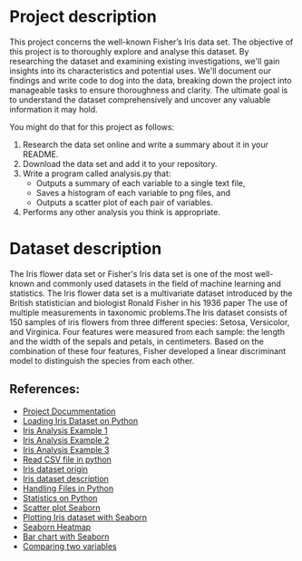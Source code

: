# Project description
This project concerns the well-known Fisher’s Iris data set. The objective of this project is to thoroughly explore and analyse this dataset. 
By researching the dataset and examining existing investigations, we'll gain insights into its characteristics and potential uses. We'll document our findings and write code to dog into the data, breaking down the project into manageable tasks to ensure thoroughness and clarity. The ultimate goal is to understand the dataset comprehensively and uncover any valuable information it may hold.

You might do that for this project as follows:
1. Research the data set online and write a summary about it in your README.
2. Download the data set and add it to your repository.
3. Write a program called analysis.py that:
    - Outputs a summary of each variable to a single text file,
    - Saves a histogram of each variable to png files, and
    - Outputs a scatter plot of each pair of variables.
4. Performs any other analysis you think is appropriate.

# Dataset description
The Iris flower data set or Fisher's Iris data set is one of the most well-known and commonly used datasets in the field of machine learning and statistics.
The Iris flower data set is a multivariate dataset introduced by the British statistician and biologist Ronald Fisher in his 1936 paper The use of multiple measurements in taxonomic problems.The Iris dataset consists of 150 samples of iris flowers from three different species: Setosa, Versicolor, and Virginica.  Four features were measured from each sample: the length and the width of the sepals and petals, in centimeters. Based on the combination of these four features, Fisher developed a linear discriminant model to distinguish the species from each other.

## References:
- [Project Docummentation](https://atu-main-mdl-euwest1.s3.eu-west-1.amazonaws.com/66/82/6682ae48f67ebab9c769ddae345221f3d6405bfe?response-content-disposition=inline%3B%20filename%3D%22Project%202024.pdf%22&response-content-type=application%2Fpdf&X-Amz-Content-Sha256=UNSIGNED-PAYLOAD&X-Amz-Algorithm=AWS4-HMAC-SHA256&X-Amz-Credential=AKIAWRN6GJFLWCMOG6H7%2F20240505%2Feu-west-1%2Fs3%2Faws4_request&X-Amz-Date=20240505T140226Z&X-Amz-SignedHeaders=host&X-Amz-Expires=21574&X-Amz-Signature=5e168ee79b6edbda08e4bf5489f6e3b4ae4803d0a25cd890a5b2f597db45c419)
- [Loading Iris Dataset on Python](https://www.angela1c.com/projects/iris_project/downloading-iris/)
- [Iris Analysis Example 1](https://github.com/abhikumar22/Exploratory-Data-Analysis-on-IRIS-Dataset/blob/master/EDA_Flower.ipynb)
- [Iris Analysis Example 2](https://medium.com/analytics-vidhya/exploratory-data-analysis-iris-dataset-4df6f045cda)
- [Iris Analysis Example 3](https://www.hackersrealm.net/post/iris-dataset-analysis-using-python)
- [Read CSV file in python](https://www.analyticsvidhya.com/blog/2021/08/python-tutorial-working-with-csv-file-for-data-science/)
- [Iris dataset origin](https://www.kaggle.com/datasets/arshid/iris-flower-dataset)
- [Iris dataset description](https://www.geeksforgeeks.org/iris-dataset/)
- [Handling Files in Python](https://www.w3schools.com/python/python_file_write.asp)
- [Statistics on Python](https://www.w3schools.com/python/ref_stat_mean.asp)
- [Scatter plot Seaborn](https://seaborn.pydata.org/generated/seaborn.scatterplot.html)
- [Plotting Iris dataset with Seaborn](https://www.tutorialspoint.com/plotting-graph-for-iris-dataset-using-seaborn-and-matplotlib)
- [Seaborn Heatmap](https://seaborn.pydata.org/examples/structured_heatmap.html)
- [Bar chart with Seaborn](https://seaborn.pydata.org/examples/histogram_stacked.html)
- [Comparing two variables](https://github.com/ianmcloughlin/mywork/blob/main/iris.ipynb)
